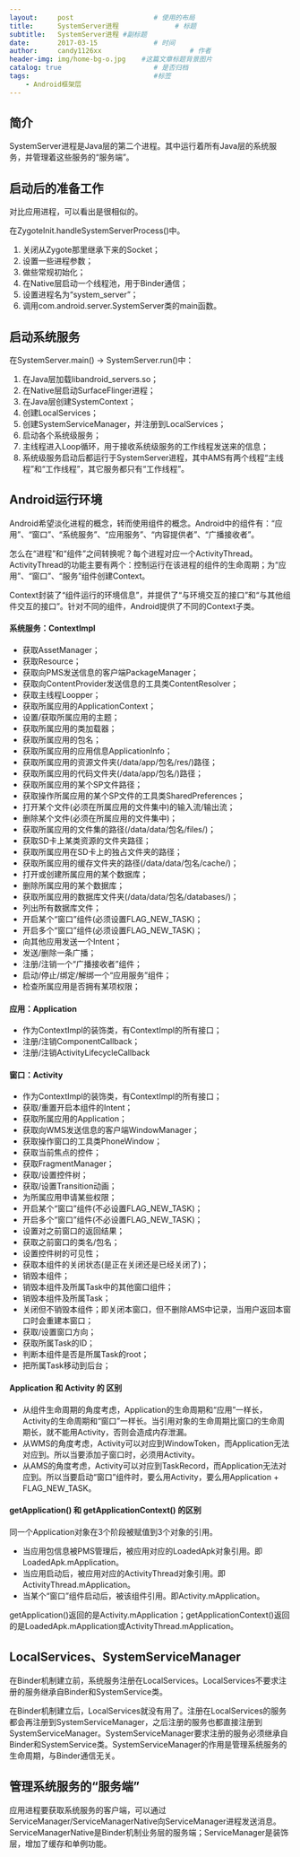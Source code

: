 ```yaml
---
layout:     post                    # 使用的布局
title:      SystemServer进程              # 标题 
subtitle:   SystemServer进程 #副标题
date:       2017-03-15              # 时间
author:     candy1126xx                      # 作者
header-img: img/home-bg-o.jpg    #这篇文章标题背景图片
catalog: true                       # 是否归档
tags:                               #标签
    - Android框架层
---
```


## 简介
SystemServer进程是Java层的第二个进程。其中运行着所有Java层的系统服务，并管理着这些服务的“服务端”。

## 启动后的准备工作
对比应用进程，可以看出是很相似的。

在ZygoteInit.handleSystemServerProcess()中。

1. 关闭从Zygote那里继承下来的Socket；
2. 设置一些进程参数；
3. 做些常规初始化；
4. 在Native层启动一个线程池，用于Binder通信；
5. 设置进程名为“system_server”；
6. 调用com.android.server.SystemServer类的main函数。

## 启动系统服务
在SystemServer.main() -> SystemServer.run()中：

1. 在Java层加载libandroid_servers.so；
2. 在Native层启动SurfaceFlinger进程；
3. 在Java层创建SystemContext；
4. 创建LocalServices；
5. 创建SystemServiceManager，并注册到LocalServices；
6. 启动各个系统级服务；
7. 主线程进入Loop循环，用于接收系统级服务的工作线程发送来的信息；
8. 系统级服务启动后都运行于SystemServer进程，其中AMS有两个线程“主线程”和“工作线程”，其它服务都只有“工作线程”。

## Android运行环境
Android希望淡化进程的概念，转而使用组件的概念。Android中的组件有：“应用”、“窗口”、“系统服务”、“应用服务”、“内容提供者”、“广播接收者”。

怎么在“进程”和“组件”之间转换呢？每个进程对应一个ActivityThread。ActivityThread的功能主要有两个：控制运行在该进程的组件的生命周期；为“应用”、“窗口”、“服务”组件创建Context。

Context封装了“组件运行的环境信息”，并提供了“与环境交互的接口”和“与其他组件交互的接口”。针对不同的组件，Android提供了不同的Context子类。

#### 系统服务：ContextImpl

* 获取AssetManager；
* 获取Resource；
* 获取向PMS发送信息的客户端PackageManager；
* 获取向ContentProvider发送信息的工具类ContentResolver；
* 获取主线程Loopper；
* 获取所属应用的ApplicationContext；
* 设置/获取所属应用的主题；
* 获取所属应用的类加载器；
* 获取所属应用的包名；
* 获取所属应用的应用信息ApplicationInfo；
* 获取所属应用的资源文件夹(/data/app/包名/res/)路径；
* 获取所属应用的代码文件夹(/data/app/包名/)路径；
* 获取所属应用的某个SP文件路径；
* 获取操作所属应用的某个SP文件的工具类SharedPreferences；
* 打开某个文件(必须在所属应用的文件集中)的输入流/输出流；
* 删除某个文件(必须在所属应用的文件集中)；
* 获取所属应用的文件集的路径(/data/data/包名/files/)；
* 获取SD卡上某类资源的文件夹路径；
* 获取所属应用在SD卡上的独占文件夹的路径；
* 获取所属应用的缓存文件夹的路径(/data/data/包名/cache/)；
* 打开或创建所属应用的某个数据库；
* 删除所属应用的某个数据库；
* 获取所属应用的数据库文件夹(/data/data/包名/databases/)；
* 列出所有数据库文件；
* 开启某个“窗口”组件(必须设置FLAG_NEW_TASK)；
* 开启多个“窗口”组件(必须设置FLAG_NEW_TASK)；
* 向其他应用发送一个Intent；
* 发送/删除一条广播；
* 注册/注销一个“广播接收者”组件；
* 启动/停止/绑定/解绑一个“应用服务”组件；
* 检查所属应用是否拥有某项权限；

#### 应用：Application

* 作为ContextImpl的装饰类，有ContextImpl的所有接口；
* 注册/注销ComponentCallback；
* 注册/注销ActivityLifecycleCallback

#### 窗口：Activity

* 作为ContextImpl的装饰类，有ContextImpl的所有接口；
* 获取/重置开启本组件的Intent；
* 获取所属应用的Application；
* 获取向WMS发送信息的客户端WindowManager；
* 获取操作窗口的工具类PhoneWindow；
* 获取当前焦点的控件；
* 获取FragmentManager；
* 获取/设置控件树；
* 获取/设置Transition动画；
* 为所属应用申请某些权限；
* 开启某个“窗口”组件(不必设置FLAG_NEW_TASK)；
* 开启多个“窗口”组件(不必设置FLAG_NEW_TASK)；
* 设置对之前窗口的返回结果；
* 获取之前窗口的类名/包名；
* 设置控件树的可见性；
* 获取本组件的关闭状态(是正在关闭还是已经关闭了)；
* 销毁本组件；
* 销毁本组件及所属Task中的其他窗口组件；
* 销毁本组件及所属Task；
* 关闭但不销毁本组件；即关闭本窗口，但不删除AMS中记录，当用户返回本窗口时会重建本窗口；
* 获取/设置窗口方向；
* 获取所属Task的ID；
* 判断本组件是否是所属Task的root；
* 把所属Task移动到后台；

#### Application 和 Activity 的 区别
* 从组件生命周期的角度考虑，Application的生命周期和“应用”一样长，Activity的生命周期和“窗口”一样长。当引用对象的生命周期比窗口的生命周期长，就不能用Activity，否则会造成内存泄漏。
* 从WMS的角度考虑，Activity可以对应到WindowToken，而Application无法对应到。所以当要添加子窗口时，必须用Activity。
* 从AMS的角度考虑，Activity可以对应到TaskRecord，而Application无法对应到。所以当要启动“窗口”组件时，要么用Activity，要么用Application + FLAG\_NEW_TASK。

#### getApplication() 和 getApplicationContext() 的区别
同一个Application对象在3个阶段被赋值到3个对象的引用。

* 当应用包信息被PMS管理后，被应用对应的LoadedApk对象引用。即LoadedApk.mApplication。
* 当应用启动后，被应用对应的ActivityThread对象引用。即ActivityThread.mApplication。
* 当某个“窗口”组件启动后，被该组件引用。即Activity.mApplication。

getApplication()返回的是Activity.mApplication；getApplicationContext()返回的是LoadedApk.mApplication或ActivityThread.mApplication。

## LocalServices、SystemServiceManager
在Binder机制建立前，系统服务注册在LocalServices。LocalServices不要求注册的服务继承自Binder和SystemService类。

在Binder机制建立后，LocalServices就没有用了。注册在LocalServices的服务都会再注册到SystemServiceManager，之后注册的服务也都直接注册到SystemServiceManager。SystemServiceManager要求注册的服务必须继承自Binder和SystemService类。SystemServiceManager的作用是管理系统服务的生命周期，与Binder通信无关。

## 管理系统服务的“服务端”
应用进程要获取系统服务的客户端，可以通过ServiceManager/ServiceManagerNative向ServiceManager进程发送消息。ServiceManagerNative是Binder机制业务层的服务端；ServiceManager是装饰层，增加了缓存和单例功能。